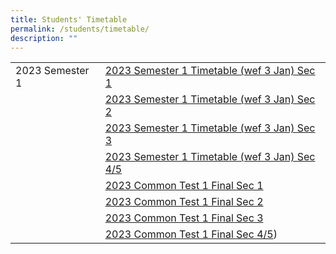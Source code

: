 ```yaml
---
title: Students' Timetable
permalink: /students/timetable/
description: ""
---
```

|  	|  	|
|---	|---	|
| 2023 Semester 1 	| [2023 Semester 1 Timetable (wef 3 Jan) Sec 1](/files/2023%20Semester%201%20Timetable%20(wef%203%20Jan)%20V2_Sec1.pdf) 	|
|  	| [2023 Semester 1 Timetable (wef 3 Jan) Sec 2](/files/2023%20Semester%201%20Timetable%20(wef%203%20Jan)%20V2_Sec2.pdf) 	|
|  	| [2023 Semester 1 Timetable (wef 3 Jan) Sec 3](/files/2023%20Semester%201%20Timetable%20(wef%203%20Jan)%20V2_Sec3.pdf) 	|
|  	| [2023 Semester 1 Timetable (wef 3 Jan) Sec 4/5](/files/2023%20Semester%201%20Timetable%20(wef%203%20Jan)%20V2_Sec4.pdf) 	|
|  	|  [2023 Common Test 1 Final Sec 1](/files/2023%20Common%20Test%201%20(Time%20table)%20Sec1.pdf)	|
|  	|  [2023 Common Test 1 Final Sec 2](/files/2023%20Common%20Test%201%20(Time%20table)%20Sec2.pdf)	|
|  	|  [2023 Common Test 1 Final Sec 3](/files/2023%20Common%20Test%201%20(Time%20table)%20Sec3.pdf)	|
|  	|  [2023 Common Test 1 Final Sec 4/5](/files/2023%20Common%20Test%201%20(Time%20table)%20Sec45.pdf))	|